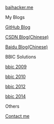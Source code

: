 [baihacker.me](http://baihacker.me/)

My Blogs

[GitHub Blog](http://baihacker.github.io/main/)

[CSDN Blog(Chinese)](http://blog.csdn.net/baihacker)

[Baidu Blog(Chinese)](http://hi.baidu.com/feixue)

BBIC Solutions

[bbic 2009](http://cstest.scu.edu.cn/soj/contest/contest.action?cid=202)

[bbic 2010](http://cstest.scu.edu.cn/soj/contest/contest.action?cid=249)

[bbic 2012](http://cstest.scu.edu.cn/soj/contest/contest.action?cid=329)

[bbic 2014](http://cstest.scu.edu.cn/soj/contest/contest.action?cid=346)

Others

[Contact me](https://github.com/baihacker/main/issues/1)
